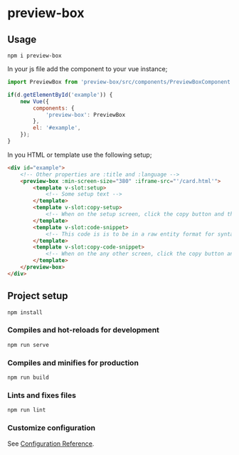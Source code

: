 # preview-box 

## Usage

```
npm i preview-box
```

In your js file add the component to your vue instance;

```javascript
import PreviewBox from 'preview-box/src/components/PreviewBoxComponent';

if(d.getElementById('example')) {
    new Vue({
        components: {
            'preview-box': PreviewBox
        },
        el: '#example',
    });
}
```

In you HTML or template use the following setup;

```html
<div id="example">
    <!-- Other properties are :title and :language -->
    <preview-box :min-screen-size="380" :iframe-src="'/card.html'">
        <template v-slot:setup>
            <!-- Some setup text -->
        </template>
        <template v-slot:copy-setup>
            <!-- When on the setup screen, click the copy button and this data will be copied to the clipboard -->
        </template>
        <template v-slot:code-snippet>
            <!-- This code is is to be in a raw entity format for syntax highlighting -->
        </template>
        <template v-slot:copy-code-snippet>
            <!-- When on the any other screen, click the copy button and this data will be copied to the clipboard -->
        </template>
    </preview-box>
</div>
```

## Project setup
```
npm install
```

### Compiles and hot-reloads for development
```
npm run serve
```

### Compiles and minifies for production
```
npm run build
```

### Lints and fixes files
```
npm run lint
```

### Customize configuration
See [Configuration Reference](https://cli.vuejs.org/config/).
